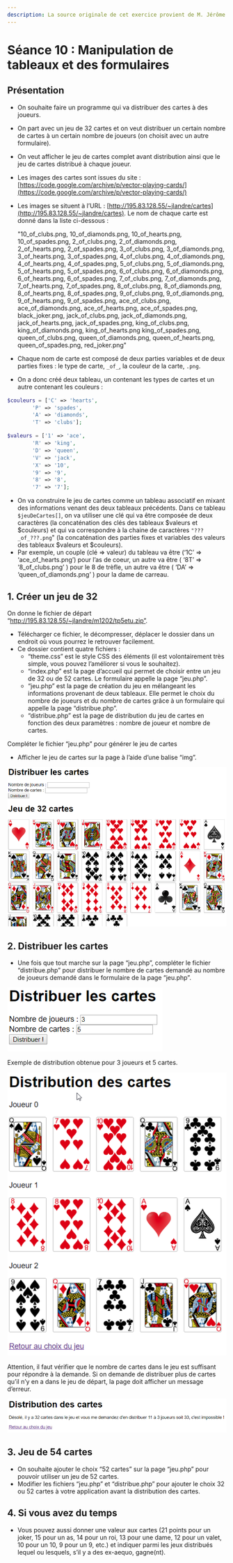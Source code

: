 ```yaml
---
description: La source originale de cet exercice provient de M. Jérôme Landré
---
```


# Séance 10 : Manipulation de tableaux et des formulaires

## Présentation

* On souhaite faire un programme qui va distribuer des cartes à des joueurs.
* On part avec un jeu de 32 cartes et on veut distribuer un certain nombre de cartes à un certain nombre de joueurs \(on choisit avec un autre formulaire\).
* On veut afficher le jeu de cartes complet avant distribution ainsi que le jeu de cartes distribué à chaque joueur.
* Les images des cartes sont issues du site : [https://code.google.com/archive/p/vector-playing-cards/](https://code.google.com/archive/p/vector-playing-cards/)
* Les images se situent à l’URL : [http://195.83.128.55/~jlandre/cartes](http://195.83.128.55/~jlandre/cartes). Le nom de chaque carte est donné dans la liste ci-dessous :

  "10\_of\_clubs.png, 10\_of\_diamonds.png, 10\_of\_hearts.png, 10\_of\_spades.png, 2\_of\_clubs.png, 2\_of\_diamonds.png, 2\_of\_hearts.png, 2\_of\_spades.png, 3\_of\_clubs.png, 3\_of\_diamonds.png, 3\_of\_hearts.png, 3\_of\_spades.png, 4\_of\_clubs.png, 4\_of\_diamonds.png, 4\_of\_hearts.png, 4\_of\_spades.png, 5\_of\_clubs.png, 5\_of\_diamonds.png, 5\_of\_hearts.png, 5\_of\_spades.png, 6\_of\_clubs.png, 6\_of\_diamonds.png, 6\_of\_hearts.png, 6\_of\_spades.png, 7\_of\_clubs.png, 7\_of\_diamonds.png, 7\_of\_hearts.png, 7\_of\_spades.png, 8\_of\_clubs.png, 8\_of\_diamonds.png, 8\_of\_hearts.png, 8\_of\_spades.png, 9\_of\_clubs.png, 9\_of\_diamonds.png, 9\_of\_hearts.png, 9\_of\_spades.png, ace\_of\_clubs.png, ace\_of\_diamonds.png, ace\_of\_hearts.png, ace\_of\_spades.png, black\_joker.png, jack\_of\_clubs.png, jack\_of\_diamonds.png, jack\_of\_hearts.png, jack\_of\_spades.png, king\_of\_clubs.png, king\_of\_diamonds.png, king\_of\_hearts.png king\_of\_spades.png, queen\_of\_clubs.png, queen\_of\_diamonds.png, queen\_of\_hearts.png, queen\_of\_spades.png, red\_joker.png"

* Chaque nom de carte est composé de deux parties variables et de deux parties fixes : le type de carte, `_of_`, la couleur de la carte, `.png`.
* On a donc créé deux tableau, un contenant les types de cartes et un autre contenant les couleurs :

```php
$couleurs = ['C' => 'hearts', 
        'P' => 'spades', 
        'A' => 'diamonds', 
        'T' => 'clubs'];
```

```php
$valeurs = ['1' => 'ace', 
        'R' => 'king', 
        'D' => 'queen', 
        'V' => 'jack', 
        'X' => '10', 
        '9' => '9', 
        '8' => '8', 
        '7' => '7'];
```

* On va construire le jeu de cartes comme un tableau associatif en mixant des informations venant des deux tableaux précédents. Dans ce tableau `$jeuDeCartes[]`, on va utiliser une clé qui va être composée de deux caractères \(la concaténation des clés des tableaux $valeurs et $couleurs\) et qui va correspondre à la chaine de caractères `"???_of_???.png`" \(la concaténation des parties fixes et variables des valeurs des tableaux $valeurs et $couleurs\).
* Par exemple, un couple \(clé =&gt; valeur\) du tableau va être \(‘1C’ =&gt; ‘ace\_of\_hearts.png’\) pour l’as de coeur, un autre va être \( ‘8T’ =&gt; ‘8\_of\_clubs.png’ \) pour le 8 de trèfle, un autre va être \( ‘DA’ =&gt; ‘queen\_of\_diamonds.png’ \) pour la dame de carreau.

## 1. Créer un jeu de 32 <a id="cr&#xE9;er-un-jeu-de-32-ou-52-cartes"></a>

On donne le fichier de départ “http://195.83.128.55/~jlandre/m1202/tp5etu.zip”.

* Télécharger ce fichier, le décompresser, déplacer le dossier dans un endroit où vous pourrez le retrouver facilement.
* Ce dossier contient quatre fichiers :
  * “theme.css” est le style CSS des éléments \(il est volontairement très simple, vous pouvez l’améliorer si vous le souhaitez\).
  * “index.php” est la page d’accueil qui permet de choisir entre un jeu de 32 ou de 52 cartes. Le formulaire appelle la page “jeu.php”.
  * “jeu.php” est la page de création du jeu en mélangeant les informations provenant de deux tableaux. Elle permet le choix du nombre de joueurs et du nombre de cartes grâce à un formulaire qui appelle la page “distribue.php”.
  * “distribue.php” est la page de distribution du jeu de cartes en fonction des deux paramètres : nombre de joueur et nombre de cartes.

Compléter le fichier “jeu.php” pour générer le jeu de cartes

* Afficher le jeu de cartes sur la page à l’aide d’une balise “img”.

![Page de cr&#xE9;ation du jeu de cartes.](.gitbook/assets/tp5_jeu1.png)

## 2. Distribuer les cartes <a id="distribuer-les-cartes"></a>

* Une fois que tout marche sur la page “jeu.php”, compléter le fichier “distribue.php” pour distribuer le nombre de cartes demandé au nombre de joueurs demandé dans le formulaire de la page “jeu.php”.

![On distribue les cartes](.gitbook/assets/tp5_jeu2.png)

Exemple de distribution obtenue pour 3 joueurs et 5 cartes.

![On distribue les cartes ](.gitbook/assets/tp5_jeu3.png)

Attention, il faut vérifier que le nombre de cartes dans le jeu est suffisant pour répondre à la demande. Si on demande de distribuer plus de cartes qu’il n’y en a dans le jeu de départ, la page doit afficher un message d’erreur.

![On v&#xE9;rifie la demande avant de distribuer.](.gitbook/assets/tp5_jeu4.png)

## 3. Jeu de 54 cartes <a id="jeu-de-54-cartes"></a>

* On souhaite ajouter le choix “52 cartes” sur la page “jeu.php” pour pouvoir utiliser un jeu de 52 cartes.
* Modifier les fichiers “jeu.php” et “distribue.php” pour ajouter le choix 32 ou 52 cartes à votre application avant la distribution des cartes.

## 4. Si vous avez du temps <a id="si-vous-avez-du-temps"></a>

* Vous pouvez aussi donner une valeur aux cartes \(21 points pour un joker, 15 pour un as, 14 pour un roi, 13 pour une dame, 12 pour un valet, 10 pour un 10, 9 pour un 9, etc.\) et indiquer parmi les jeux distribués lequel ou lesquels, s’il y a des ex-aequo, gagne\(nt\).

